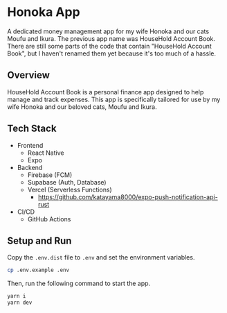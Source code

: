 # Honoka App
A dedicated money management app for my wife Honoka and our cats Moufu and Ikura.
The previous app name was HouseHold Account Book.
There are still some parts of the code that contain "HouseHold Account Book", but I haven't renamed them yet because it's too much of a hassle.

## Overview
HouseHold Account Book is a personal finance app designed to help manage and track expenses. This app is specifically tailored for use by my wife Honoka and our beloved cats, Moufu and Ikura.

## Tech Stack
- Frontend
    - React Native
    - Expo
- Backend
    - Firebase (FCM)
    - Supabase (Auth, Database)
    - Vercel (Serverless Functions)
        - https://github.com/katayama8000/expo-push-notification-api-rust
- CI/CD
    - GitHub Actions

## Setup and Run
Copy the `.env.dist` file to `.env` and set the environment variables.
```bash
cp .env.example .env
```
Then, run the following command to start the app.
```bash
yarn i
yarn dev
```

